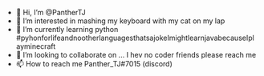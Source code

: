 - 👋 Hi, I’m @PantherTJ
- 👀 I’m interested in mashing my keyboard with my cat on my lap
- 🌱 I’m currently learning python #pyhonforlifeandnootherlanguagesthatsajokeImightlearnjavabecauseIplayminecraft
- 💞️ I’m looking to collaborate on ... I hev no coder friends please reach me 
- 📫 How to reach me Panther_TJ#7015 (discord)

<!---
PantherTJ/PantherTJ is a ✨ special ✨ repository because its `README.md` (this file) appears on your GitHub profile.
You can click the Preview link to take a look at your changes.
--->
